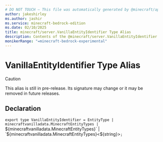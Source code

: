 ```yaml
---
# DO NOT TOUCH — This file was automatically generated by @minecraft/api-docs-generator, to report problems file an issue at https://github.com/Mojang/minecraft-scripting-libraries
author: jakeshirley
ms.author: jashir
ms.service: minecraft-bedrock-edition
ms.date: 02/10/2025
title: minecraft/server.VanillaEntityIdentifier Type Alias
description: Contents of the @minecraft/server.VanillaEntityIdentifier type alias.
monikerRange: "=minecraft-bedrock-experimental"
---
```

# VanillaEntityIdentifier Type Alias

> [!CAUTION]
> This alias is still in pre-release.  Its signature may change or it may be removed in future releases.

## Declaration
`export type VanillaEntityIdentifier = EntityType | minecraftvanilladata.MinecraftEntityTypes | `${minecraftvanilladata.MinecraftEntityTypes}` | `${minecraftvanilladata.MinecraftEntityTypes}<${string}>`;`
